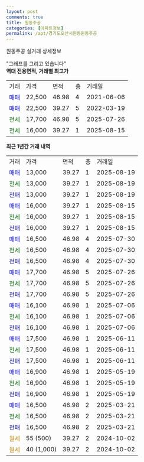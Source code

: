 ```yaml
---
layout: post
comments: true
title: 원동주공
categories: [아파트정보]
permalink: /apt/경기도오산시원동원동주공
---
```


원동주공 실거래 상세정보

<script type="text/javascript">
  google.charts.load('current', {'packages':['line', 'corechart']});
  google.charts.setOnLoadCallback(drawChart);

  function drawChart() {
    var data = new google.visualization.DataTable();
    data.addColumn('date', '거래일');
    data.addColumn('number', "매매");
    data.addColumn('number', "전세");
    data.addColumn('number', "전매");

    data.addRows([[new Date(Date.parse("2025-08-19")), 13000, null, null], [new Date(Date.parse("2025-08-19")), null, 13000, null], [new Date(Date.parse("2025-08-19")), null, null, 13000], [new Date(Date.parse("2025-08-15")), 16000, null, null], [new Date(Date.parse("2025-08-15")), null, 16000, null], [new Date(Date.parse("2025-08-15")), null, null, 16000], [new Date(Date.parse("2025-07-30")), 16500, null, null], [new Date(Date.parse("2025-07-30")), null, 16500, null], [new Date(Date.parse("2025-07-30")), null, null, 16500], [new Date(Date.parse("2025-07-26")), 17700, null, null], [new Date(Date.parse("2025-07-26")), null, 17700, null], [new Date(Date.parse("2025-07-26")), null, null, 17700], [new Date(Date.parse("2025-07-06")), 16100, null, null], [new Date(Date.parse("2025-07-06")), null, 16100, null], [new Date(Date.parse("2025-07-06")), null, null, 16100], [new Date(Date.parse("2025-06-11")), 17500, null, null], [new Date(Date.parse("2025-06-11")), null, 17500, null], [new Date(Date.parse("2025-06-11")), null, null, 17500], [new Date(Date.parse("2025-05-19")), 16900, null, null], [new Date(Date.parse("2025-05-19")), null, 16900, null], [new Date(Date.parse("2025-05-19")), null, null, 16900], [new Date(Date.parse("2025-03-21")), 16500, null, null], [new Date(Date.parse("2025-03-21")), null, 16500, null], [new Date(Date.parse("2025-03-21")), null, null, 16500], [new Date(Date.parse("2024-10-02")), null, null, null], [new Date(Date.parse("2024-10-02")), null, null, null]]);

    var options = {
      hAxis: {
        format: 'yyyy/MM/dd'
      },    
      lineWidth: 0,
      pointsVisible: true,    
      title: '최근 1년간 유형별 실거래가 분포',
      legend: { position: 'bottom' }
    };

    var formatter = new google.visualization.NumberFormat({pattern:'###,###'} );
    formatter.format(data, 1);
    formatter.format(data, 2);
    
    setTimeout(function() {
        var chart = new google.visualization.LineChart(document.getElementById('columnchart_material'));
        chart.draw(data, (options));
        document.getElementById('loading').style.display = 'none';
    }, 200);
  }
</script>


<div id="loading" style="z-index:20; display: block; margin-left: 0px">"그래프를 그리고 있습니다"</div>
<div id="columnchart_material" style="width: 95%; margin-left: 0px; display: block"></div>
<!-- contents start -->
<b>역대 전용면적, 거래별 최고가</b>
<table class="sortable">
    <tr>
      <td>거래</td>
      <td>가격</td>
      <td>면적</td>
      <td>층</td>
      <td>거래일</td>
    </tr>
        <tr>
          <td><a style="color: blue">매매</a></td>
          <td>22,500</td>
          <td>46.98</td>
          <td>4</td>
          <td>2021-06-06</td>
        </tr>            <tr>
          <td><a style="color: blue">매매</a></td>
          <td>22,500</td>
          <td>39.27</td>
          <td>5</td>
          <td>2022-03-19</td>
        </tr>        
        <tr>
              <td><a style="color: darkgreen">전세</a></td>
              <td>17,700</td>
              <td>46.98</td>
              <td>5</td>
              <td>2025-07-26</td>
            </tr>            <tr>
              <td><a style="color: darkgreen">전세</a></td>
              <td>16,000</td>
              <td>39.27</td>
              <td>1</td>
              <td>2025-08-15</td>
            </tr>        
    
</table>

<b>최근 1년간 거래 내역</b>

<table class="sortable">
    <tr>
      <td>거래</td>
      <td>가격</td>
      <td>면적</td>
      <td>층</td>
      <td>거래일</td>
    </tr>
    <tr>
      <td><a style="color: blue">매매</a></td>
      <td>13,000</td>
      <td>39.27</td>
      <td>1</td>
      <td>2025-08-19</td>
    </tr>          <tr>
      <td><a style="color: darkgreen">전세</a></td>
      <td>13,000</td>
      <td>39.27</td>
      <td>1</td>
      <td>2025-08-19</td>
    </tr>          <tr>
      <td><a style="color: darkblue">전매</a></td>
      <td>13,000</td>
      <td>39.27</td>
      <td>1</td>
      <td>2025-08-19</td>
    </tr>          <tr>
      <td><a style="color: blue">매매</a></td>
      <td>16,000</td>
      <td>39.27</td>
      <td>1</td>
      <td>2025-08-15</td>
    </tr>          <tr>
      <td><a style="color: darkgreen">전세</a></td>
      <td>16,000</td>
      <td>39.27</td>
      <td>1</td>
      <td>2025-08-15</td>
    </tr>          <tr>
      <td><a style="color: darkblue">전매</a></td>
      <td>16,000</td>
      <td>39.27</td>
      <td>1</td>
      <td>2025-08-15</td>
    </tr>          <tr>
      <td><a style="color: blue">매매</a></td>
      <td>16,500</td>
      <td>46.98</td>
      <td>4</td>
      <td>2025-07-30</td>
    </tr>          <tr>
      <td><a style="color: darkgreen">전세</a></td>
      <td>16,500</td>
      <td>46.98</td>
      <td>4</td>
      <td>2025-07-30</td>
    </tr>          <tr>
      <td><a style="color: darkblue">전매</a></td>
      <td>16,500</td>
      <td>46.98</td>
      <td>4</td>
      <td>2025-07-30</td>
    </tr>          <tr>
      <td><a style="color: blue">매매</a></td>
      <td>17,700</td>
      <td>46.98</td>
      <td>5</td>
      <td>2025-07-26</td>
    </tr>          <tr>
      <td><a style="color: darkgreen">전세</a></td>
      <td>17,700</td>
      <td>46.98</td>
      <td>5</td>
      <td>2025-07-26</td>
    </tr>          <tr>
      <td><a style="color: darkblue">전매</a></td>
      <td>17,700</td>
      <td>46.98</td>
      <td>5</td>
      <td>2025-07-26</td>
    </tr>          <tr>
      <td><a style="color: blue">매매</a></td>
      <td>16,100</td>
      <td>46.98</td>
      <td>1</td>
      <td>2025-07-06</td>
    </tr>          <tr>
      <td><a style="color: darkgreen">전세</a></td>
      <td>16,100</td>
      <td>46.98</td>
      <td>1</td>
      <td>2025-07-06</td>
    </tr>          <tr>
      <td><a style="color: darkblue">전매</a></td>
      <td>16,100</td>
      <td>46.98</td>
      <td>1</td>
      <td>2025-07-06</td>
    </tr>          <tr>
      <td><a style="color: blue">매매</a></td>
      <td>17,500</td>
      <td>46.98</td>
      <td>1</td>
      <td>2025-06-11</td>
    </tr>          <tr>
      <td><a style="color: darkgreen">전세</a></td>
      <td>17,500</td>
      <td>46.98</td>
      <td>1</td>
      <td>2025-06-11</td>
    </tr>          <tr>
      <td><a style="color: darkblue">전매</a></td>
      <td>17,500</td>
      <td>46.98</td>
      <td>1</td>
      <td>2025-06-11</td>
    </tr>          <tr>
      <td><a style="color: blue">매매</a></td>
      <td>16,900</td>
      <td>46.98</td>
      <td>1</td>
      <td>2025-05-19</td>
    </tr>          <tr>
      <td><a style="color: darkgreen">전세</a></td>
      <td>16,900</td>
      <td>46.98</td>
      <td>1</td>
      <td>2025-05-19</td>
    </tr>          <tr>
      <td><a style="color: darkblue">전매</a></td>
      <td>16,900</td>
      <td>46.98</td>
      <td>1</td>
      <td>2025-05-19</td>
    </tr>          <tr>
      <td><a style="color: blue">매매</a></td>
      <td>16,500</td>
      <td>46.98</td>
      <td>2</td>
      <td>2025-03-21</td>
    </tr>          <tr>
      <td><a style="color: darkgreen">전세</a></td>
      <td>16,500</td>
      <td>46.98</td>
      <td>2</td>
      <td>2025-03-21</td>
    </tr>          <tr>
      <td><a style="color: darkblue">전매</a></td>
      <td>16,500</td>
      <td>46.98</td>
      <td>2</td>
      <td>2025-03-21</td>
    </tr>          <tr>
      <td><a style="color: darkgoldenrod">월세</a></td>
      <td>55 (500)</td>
      <td>39.27</td>
      <td>2</td>
      <td>2024-10-02</td>
    </tr>          <tr>
      <td><a style="color: darkgoldenrod">월세</a></td>
      <td>40 (1,000)</td>
      <td>39.27</td>
      <td>2</td>
      <td>2024-10-02</td>
    </tr>      </table>
<!-- contents end -->    

